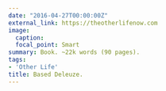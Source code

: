 ```yaml
---
date: "2016-04-27T00:00:00Z"
external_link: https://theotherlifenow.com
image:
  caption:
  focal_point: Smart
summary: Book. ~22k words (90 pages).
tags:
- 'Other Life'
title: Based Deleuze.
---
```

